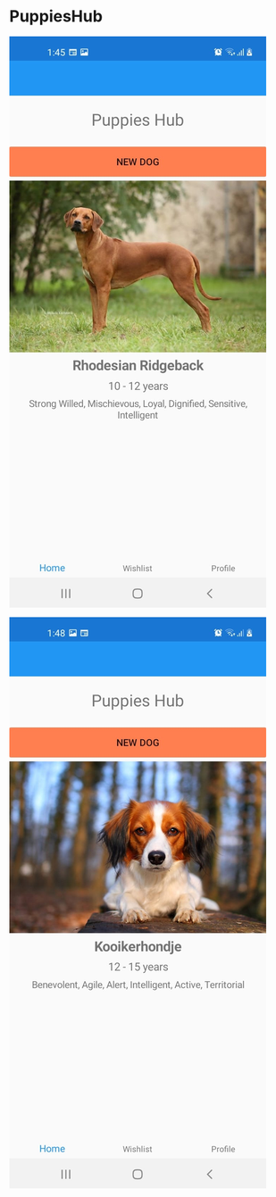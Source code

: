 # PuppiesHub


![screenshot](https://github.com/TheDogsCo/PuppiesHub/blob/master/screenshots/1.jpeg?)

![screenshot](https://github.com/TheDogsCo/PuppiesHub/blob/master/screenshots/2.jpeg?)
